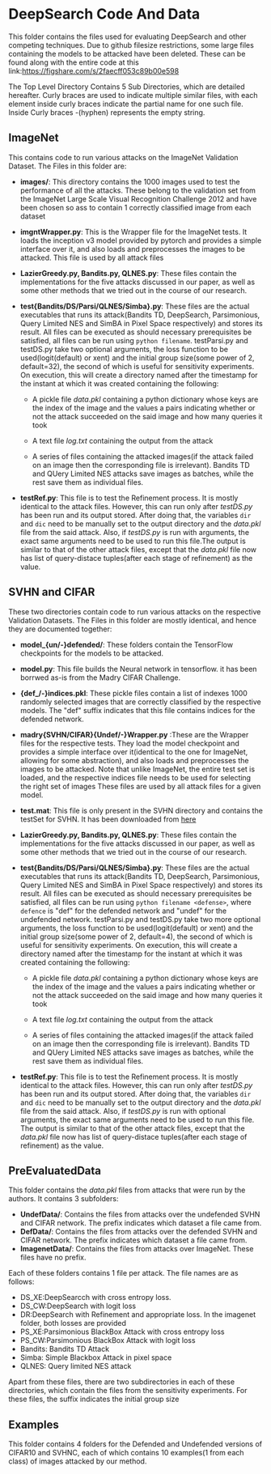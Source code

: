 
# DeepSearch Code And Data

This folder contains the files used for evaluating DeepSearch and other competing techniques. Due to github filesize restrictions, some large files containing the models to be attacked have been deleted. These can be found along with the entire code at this link:https://figshare.com/s/2faecff053c89b00e598

The Top Level Directory Contains 5 Sub Directories, which are detailed hereafter. Curly braces are used to indicate multiple similar files, with each element inside curly braces indicate the partial name for one such file. Inside Curly braces -(hyphen) represents the empty string.

## ImageNet

This contains code to run various attacks on the ImageNet Validation Dataset. The Files in this folder are:

*  **images/**: This directory contains the 1000 images used to test the performance of all the attacks. These belong to the validation set from the ImageNet Large Scale Visual Recognition Challenge 2012 and have been chosen so ass to contain 1 correctly classified image from each dataset

*  **imgntWrapper.py**: This is the Wrapper file for the ImageNet tests. It loads the inception v3 model provided by pytorch and provides a simple interface over it, and also loads and preprocesses the images to be attacked. This file is used by all attack files

*  **LazierGreedy.py, Bandits.py, QLNES.py**: These files contain the implementations for the five attacks discussed in our paper, as well as some other methods that we tried out in the course of our research.

*  **test{Bandits/DS/Parsi/QLNES/Simba}.py**: These files are the actual executables that runs its attack(Bandits TD, DeepSearch, Parsimonious, Query Limited NES and SimBA in Pixel Space respectively) and stores its result. All files can be executed as should necessary prerequisites be satisfied, all files can be run using `python filename`. testParsi.py and testDS.py take two optional arguments, the loss function to be used(logit(default) or xent) and the initial group size(some power of 2, default=32), the second of which is useful for sensitivity experiments. On execution, this will create a directory named after the timestamp for the instant at which it was created containing the following:

	* A pickle file *data.pkl* containing a python dictionary whose keys are the index of the image and the values a pairs indicating whether or not the attack succeeded on the said image and how many queries it took

	* A text file *log.txt* containing the output from the attack

	* A series of files containing the attacked images(if the attack failed on an image then the corresponding file is irrelevant). Bandits TD and QUery Limited NES attacks save images as batches, while the rest save them as individual files.

*  **testRef.py**: This file is to test the Refinement process. It is mostly identical to the attack files. However, this can run only after *testDS.py* has been run and its output stored. After doing that, the variables `dir` and `dic` need to be manually set to the output directory and the *data.pkl* file from the said attack. Also, if *testDS.py* is run with arguments, the exact same arguments need to be used to run this file.The output is similar to that of the other attack files, except that the *data.pkl* file now has list of query-distace tuples(after each stage of refinement) as the value.

  

## SVHN and CIFAR

These two directories contain code to run various attacks on the respective Validation Datasets. The Files in this folder are mostly identical, and hence they are documented together:

* **model_{un/-}defended/**: These folders contain the TensorFlow checkpoints for the models to be attacked.
* **model.py**: This file builds the Neural network in tensorflow. it has been borrwed as-is from the Madry CIFAR Challenge.
* **{def_/-}indices.pkl**: These pickle files contain a list of indexes 1000 randomly selected images that are correctly classified by the respective models. The "def" suffix indicates that this file contains indices for the defended network.  
* **madry{SVHN/CIFAR}{Undef/-}Wrapper.py** :These are the Wrapper files for the respective tests. They load the model checkpoint and provides a simple interface over it(identical to the one for ImageNet, allowing for some abstraction), and also loads and preprocesses the images to be attacked. Note that unlike ImageNet, the entire test set is loaded, and the respective indices file needs to be used for selecting the right set of images These files are used by all attack files for a given model.
* **test.mat**: This file is only present in the SVHN directory and contains the testSet for SVHN. It has been downloaded from [here](http://ufldl.stanford.edu/housenumbers/)
*  **LazierGreedy.py, Bandits.py, QLNES.py**: These files contain the implementations for the five attacks discussed in our paper, as well as some other methods that we tried out in the course of our research.

*  **test{Bandits/DS/Parsi/QLNES/Simba}.py**: These files are the actual executables that runs its attack(Bandits TD, DeepSearch, Parsimonious, Query Limited NES and SimBA in Pixel Space respectively) and stores its result. All files can be executed as should necessary prerequisites be satisfied, all files can be run using `python filename <defense>`, where `defence` is "def" for the defended network and "undef" for the undefended network. testParsi.py and testDS.py take two more optional arguments, the loss function to be used(logit(default) or xent) and the initial group size(some power of 2, default=4), the second of which is useful for sensitivity experiments. On execution, this will create a directory named after the timestamp for the instant at which it was created containing the following:

	* A pickle file *data.pkl* containing a python dictionary whose keys are the index of the image and the values a pairs indicating whether or not the attack succeeded on the said image and how many queries it took

	* A text file *log.txt* containing the output from the attack

	* A series of files containing the attacked images(if the attack failed on an image then the corresponding file is irrelevant). Bandits TD and QUery Limited NES attacks save images as batches, while the rest save them as individual files.

*  **testRef.py**: This file is to test the Refinement process. It is mostly identical to the attack files. However, this can run only after *testDS.py* has been run and its output stored. After doing that, the variables `dir` and `dic` need to be manually set to the output directory and the *data.pkl* file from the said attack. Also, if *testDS.py* is run with optional arguments, the exact same arguments need to be used to run this file. The output is similar to that of the other attack files, except that the *data.pkl* file now has list of query-distace tuples(after each stage of refinement) as the value.

## PreEvaluatedData
This folder contains the *data.pkl* files from attacks that were run by the authors. It contains 3 subfolders:
* **UndefData/**: Contains the files from attacks over the undefended SVHN and CIFAR network. The prefix indicates which dataset a file came from.
* **DefData/**: Contains the files from attacks over the defended SVHN and CIFAR network. The prefix indicates which dataset a file came from.
* **ImagenetData/**: Contains the files from attacks over ImageNet. These files have no prefix.

Each of these folders contains 1 file per attack. The file names are as follows:
* DS_XE:DeepSearcch with cross entropy loss.
* DS_CW:DeepSearch with logit loss
* DR:DeepSearch with Refinement and appropriate loss. In the imagenet folder, both losses are provided
* PS_XE:Parsimonious BlackBox Attack with cross entropy loss
* PS_CW:Parsimonious BlackBox Attack with logit loss
* Bandits: Bandits TD Attack
* Simba: Simple Blackbox Attack in pixel space
* QLNES: Query limited NES attack

Apart from these files, there are two subdirectories in each of these directories, which contain the files from the sensitivity experiments. For these files, the suffix indicates the initial group size

## Examples
This folder contains 4 folders for the Defended and Undefended versions of CIFAR10 and SVHNC, each of which contains 10 examples(1 from each class) of images attacked by our method.  

